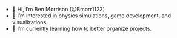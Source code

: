 - 👋 Hi, I’m Ben Morrison (@Bmorr1123)
- 👀 I’m interested in physics simulations, game development, and visualizations.
- 🌱 I’m currently learning how to better organize projects.

<!---
Bmorr1123/Bmorr1123 is a ✨ special ✨ repository because its `README.md` (this file) appears on your GitHub profile.
You can click the Preview link to take a look at your changes.
--->
